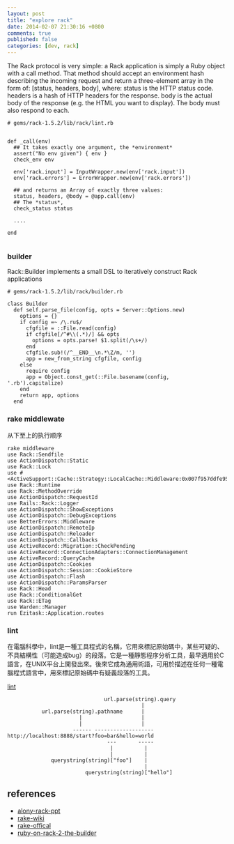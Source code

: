 ```yaml
---
layout: post
title: "explore rack"
date: 2014-02-07 21:30:16 +0800
comments: true
published: false
categories: [dev, rack]
---
```


The Rack protocol is very simple: a Rack application is simply a Ruby object with a call method. That method should accept an environment hash describing the incoming request and return a three-element array in the form of: [status, headers, body], where:
status is the HTTP status code.
headers is a hash of HTTP headers for the response.
body is the actual body of the response (e.g. the HTML you want to
display). The body must also respond to each.

<!-- more -->

```
# gems/rack-1.5.2/lib/rack/lint.rb


def _call(env)
  ## It takes exactly one argument, the *environment*
  assert("No env given") { env }
  check_env env

  env['rack.input'] = InputWrapper.new(env['rack.input'])
  env['rack.errors'] = ErrorWrapper.new(env['rack.errors'])

  ## and returns an Array of exactly three values:
  status, headers, @body = @app.call(env)
  ## The *status*,
  check_status status

  ....

end


```


### builder


Rack::Builder implements a small DSL to iteratively construct Rack applications

```
# gems/rack-1.5.2/lib/rack/builder.rb

class Builder
  def self.parse_file(config, opts = Server::Options.new)
    options = {}
    if config =~ /\.ru$/
      cfgfile = ::File.read(config)
      if cfgfile[/^#\\(.*)/] && opts
        options = opts.parse! $1.split(/\s+/)
      end
      cfgfile.sub!(/^__END__\n.*\Z/m, '')
      app = new_from_string cfgfile, config
    else
      require config
      app = Object.const_get(::File.basename(config, '.rb').capitalize)
    end
    return app, options
  end
```


### rake middlewate

从下至上的执行顺序

```
rake middleware
use Rack::Sendfile
use ActionDispatch::Static
use Rack::Lock
use #<ActiveSupport::Cache::Strategy::LocalCache::Middleware:0x007f957ddfe958>
use Rack::Runtime
use Rack::MethodOverride
use ActionDispatch::RequestId
use Rails::Rack::Logger
use ActionDispatch::ShowExceptions
use ActionDispatch::DebugExceptions
use BetterErrors::Middleware
use ActionDispatch::RemoteIp
use ActionDispatch::Reloader
use ActionDispatch::Callbacks
use ActiveRecord::Migration::CheckPending
use ActiveRecord::ConnectionAdapters::ConnectionManagement
use ActiveRecord::QueryCache
use ActionDispatch::Cookies
use ActionDispatch::Session::CookieStore
use ActionDispatch::Flash
use ActionDispatch::ParamsParser
use Rack::Head
use Rack::ConditionalGet
use Rack::ETag
use Warden::Manager
run Ezitask::Application.routes
```

### lint

在電腦科學中，lint是一種工具程式的名稱，它用來標記原始碼中，某些可疑的、不具結構性（可能造成bug）的段落。它是一種靜態程序分析工具，最早適用於C語言，在UNIX平台上開發出來。後來它成為通用術語，可用於描述在任何一種電腦程式語言中，用來標記原始碼中有疑義段落的工具。

[lint](http://zh.wikipedia.org/wiki/Lint)

```
                               url.parse(string).query
                                           |
           url.parse(string).pathname      |
                       |                   |
                       |                   |
                     ------ -------------------
http://localhost:8888/start?foo=bar&hello=world
                                ---       -----
                                 |          |
                                 |          |
              querystring(string)["foo"]    |
                                            |
                         querystring(string)["hello"]
```

references
---------
- [alony-rack-ppt](https://speakerdeck.com/alony/rack)
- [rake-wiki](https://github.com/rack/rack/wiki)
- [rake-offical](http://rack.github.io/)
- [ruby-on-rack-2-the-builder](http://m.onkey.org/ruby-on-rack-2-the-builder)
